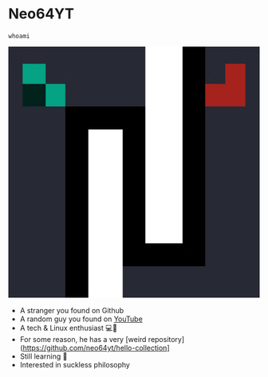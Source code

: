 # Neo64YT

```
whoami
```

![profile](neo64-new.png)

* A stranger you found on Github
* A random guy you found on [YouTube](https://www.youtube.com/channel/UCPUeyD6WkLAN_idjMHVPBWw)
* A tech & Linux enthusiast 💻🐧
* For some reason, he has a very [weird repository](https://github.com/neo64yt/hello-collection]
* Still learning 👀
* Interested in suckless philosophy
